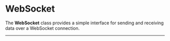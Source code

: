 # WebSocket
The **WebSocket** class provides a simple interface for sending and receiving data over a WebSocket connection.

---
